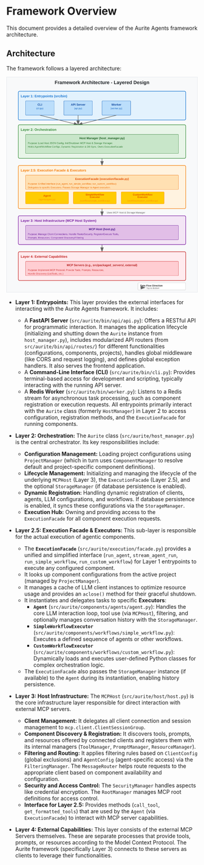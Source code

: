 # Framework Overview

This document provides a detailed overview of the Aurite Agents framework architecture.

## Architecture

The framework follows a layered architecture:

![Aurite Agents Framework Architecture](../architecture_diagram.svg)

*   **Layer 1: Entrypoints:** This layer provides the external interfaces for interacting with the Aurite Agents framework. It includes:
    *   A **FastAPI Server** (`src/aurite/bin/api/api.py`): Offers a RESTful API for programmatic interaction. It manages the application lifecycle (initializing and shutting down the `Aurite` instance from `host_manager.py`), includes modularized API routers (from `src/aurite/bin/api/routes/`) for different functionalities (configurations, components, projects), handles global middleware (like CORS and request logging), and defines global exception handlers. It also serves the frontend application.
    *   A **Command-Line Interface (CLI)** (`src/aurite/bin/cli.py`): Provides terminal-based access for development and scripting, typically interacting with the running API server.
    *   A **Redis Worker** (`src/aurite/bin/worker.py`): Listens to a Redis stream for asynchronous task processing, such as component registration or execution requests.
    All entrypoints primarily interact with the `Aurite` class (formerly `HostManager`) in Layer 2 to access configuration, registration methods, and the `ExecutionFacade` for running components.

*   **Layer 2: Orchestration:** The `Aurite` class (`src/aurite/host_manager.py`) is the central orchestrator. Its key responsibilities include:
    *   **Configuration Management:** Loading project configurations using `ProjectManager` (which in turn uses `ComponentManager` to resolve default and project-specific component definitions).
    *   **Lifecycle Management:** Initializing and managing the lifecycle of the underlying `MCPHost` (Layer 3), the `ExecutionFacade` (Layer 2.5), and the optional `StorageManager` (if database persistence is enabled).
    *   **Dynamic Registration:** Handling dynamic registration of clients, agents, LLM configurations, and workflows. If database persistence is enabled, it syncs these configurations via the `StorageManager`.
    *   **Execution Hub:** Owning and providing access to the `ExecutionFacade` for all component execution requests.

*   **Layer 2.5: Execution Facade & Executors:** This sub-layer is responsible for the actual execution of agentic components.
    *   The **`ExecutionFacade`** (`src/aurite/execution/facade.py`) provides a unified and simplified interface (`run_agent`, `stream_agent_run`, `run_simple_workflow`, `run_custom_workflow`) for Layer 1 entrypoints to execute any configured component.
    *   It looks up component configurations from the active project (managed by `ProjectManager`).
    *   It manages a cache of LLM client instances to optimize resource usage and provides an `aclose()` method for their graceful shutdown.
    *   It instantiates and delegates tasks to specific **Executors**:
        *   **`Agent`** (`src/aurite/components/agents/agent.py`): Handles the core LLM interaction loop, tool use (via `MCPHost`), filtering, and optionally manages conversation history with the `StorageManager`.
        *   **`SimpleWorkflowExecutor`** (`src/aurite/components/workflows/simple_workflow.py`): Executes a defined sequence of agents or other workflows.
        *   **`CustomWorkflowExecutor`** (`src/aurite/components/workflows/custom_workflow.py`): Dynamically loads and executes user-defined Python classes for complex orchestration logic.
    *   The `ExecutionFacade` also passes the `StorageManager` instance (if available) to the `Agent` during its instantiation, enabling history persistence.

*   **Layer 3: Host Infrastructure:** The `MCPHost` (`src/aurite/host/host.py`) is the core infrastructure layer responsible for direct interaction with external MCP servers.
    *   **Client Management:** It delegates all client connection and session management to `mcp.client.ClientSessionGroup`.
    *   **Component Discovery & Registration:** It discovers tools, prompts, and resources offered by connected clients and registers them with its internal managers (`ToolManager`, `PromptManager`, `ResourceManager`).
    *   **Filtering and Routing:** It applies filtering rules based on `ClientConfig` (global exclusions) and `AgentConfig` (agent-specific access) via the `FilteringManager`. The `MessageRouter` helps route requests to the appropriate client based on component availability and configuration.
    *   **Security and Access Control:** The `SecurityManager` handles aspects like credential encryption. The `RootManager` manages MCP root definitions for access control.
    *   **Interface for Layer 2.5:** Provides methods (`call_tool`, `get_formatted_tools`) that are used by the `Agent` (via `ExecutionFacade`) to interact with MCP server capabilities.

*   **Layer 4: External Capabilities:** This layer consists of the external MCP Servers themselves. These are separate processes that provide tools, prompts, or resources according to the Model Context Protocol. The Aurite framework (specifically Layer 3) connects to these servers as clients to leverage their functionalities.
